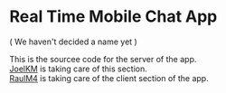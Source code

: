 # Real Time Mobile Chat App

( We haven't decided a name yet )

This is the sourcee code for the server of the app.  
[JoelKM](https://github.com/joelkm) is taking care of this section.  
[RaulM4](https://github.com/RaulM4) is taking care of the client section of the app.
